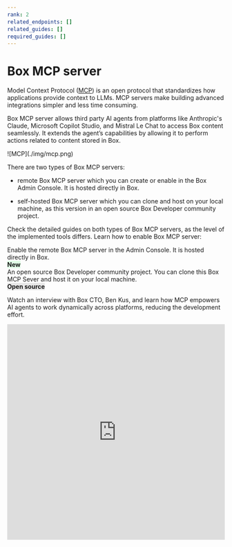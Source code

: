 ```yaml
---
rank: 2
related_endpoints: []
related_guides: []
required_guides: []
---
```


# Box MCP server

Model Context Protocol ([MCP](https://modelcontextprotocol.io/introduction)) is an open protocol that standardizes how applications provide context to LLMs. MCP servers make building advanced integrations simpler and less time consuming.

Box MCP server allows third party AI agents from platforms like Anthropic's Claude, Microsoft Copilot Studio, and Mistral Le Chat to access Box content seamlessly. It extends the agent’s capabilities by allowing it to perform actions related to content stored in Box.

<ImageFrame noborder center>
  ![MCP](./img/mcp.png)
</ImageFrame>

There are two types of Box MCP servers:

- remote Box MCP server which you can create or enable in the Box Admin Console. It is hosted directly in Box.
<!--alex ignore-->
- self-hosted Box MCP server which you can clone and host on your local machine, as this version in an open source Box Developer community project.
<!--alex enable-->

Check the detailed guides on both types of Box MCP servers, as the level of the implemented tools differs. Learn how to enable Box MCP server:

<TileGrid rows="2">
  <Tile type="mcp" title="Remote Box MCP server" href="/guides/box-mcp/remote">
    Enable the remote Box MCP server in the Admin Console. It is hosted directly in Box.
    <div>
    <strong style="background-color: #e1ffe7">New</strong>
    </div>
  </Tile>
  <Tile type="mcp" title="Self-hosted Box MCP server" href="/guides/box-mcp/self-hosted">
    An open source Box Developer community project. You can clone this Box MCP Sever and host it on your local machine.
    <div>
    <strong style="background-color: #e8e8e8">Open source</strong>
    </div>
  </Tile>
</TileGrid>

Watch an interview with Box CTO, Ben Kus, and learn how MCP empowers AI agents to work dynamically across platforms, reducing the development effort.

<iframe width="100%" height="500" src="https://www.youtube.com/embed/u_y5_y9JGg4?si=PY2__LklwsGWwiAD" title="MCP: The API standard that makes AI actionable for enterprises | Box AI Explainer Series EP4 with Ben Kus, Box CTO" frameborder="0" allow="accelerometer; clipboard-write; encrypted-media; gyroscope; picture-in-picture; web-share" referrerpolicy="strict-origin-when-cross-origin" allowfullscreen></iframe>